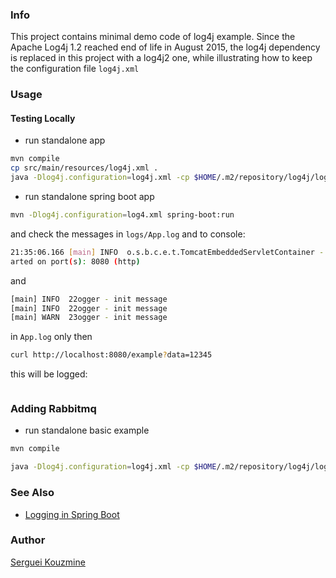### Info

This project contains minimal demo code of log4j example. Since the Apache Log4j 1.2 reached end of life in August 2015, the log4j dependency is replaced in this project with a log4j2 one, while illustrating how to keep the configuration file `log4j.xml`

### Usage

#### Testing Locally

* run standalone app
```sh
mvn compile
cp src/main/resources/log4j.xml .
java -Dlog4j.configuration=log4j.xml -cp $HOME/.m2/repository/log4j/log4j/1.2.17/log4j-1.2.17.jar:target/classes example.Basic
```
* run standalone spring boot app
```sh
mvn -Dlog4j.configuration=log4.xml spring-boot:run
```
and check the messages in `logs/App.log` and to console:
```sh
21:35:06.166 [main] INFO  o.s.b.c.e.t.TomcatEmbeddedServletContainer - Tomcat st
arted on port(s): 8080 (http)
```
and
```sh
[main] INFO  22ogger - init message
[main] INFO  22ogger - init message
[main] WARN  23ogger - init message
```
in `App.log` only
then
```sh
curl http://localhost:8080/example?data=12345
```
this will be logged:
```sh
```
### Adding Rabbitmq
* run standalone basic example
```sh
mvn compile

java -Dlog4j.configuration=log4j.xml -cp $HOME/.m2/repository/log4j/log4j/1.2.17/log4j-1.2.17.jar:src/main/resources/example.rabbitmq-appender-0.1.0-SNAPSHOT.jar:$HOME/.m2/repository/com/rabbitmq/amqp-client/5.8.0/amqp-client-5.8.0.jar:$HOME/.m2/repository/org/slf4j/slf4j-log4j12/1.7.5/slf4j-log4j12-1.7.5.jar:$HOME/.m2/repository/org/slf4j/slf4j-api/1.7.25/slf4j-api-1.7.25.jar:$HOME/.m2/repository/org/json/json/20160810/json-20160810.jar:target/classes example.Basic
```
### See Also
 * [Logging in Spring Boot](https://www.baeldung.com/spring-boot-logging)

### Author

[Serguei Kouzmine](kouzmine_serguei@yahoo.com)

